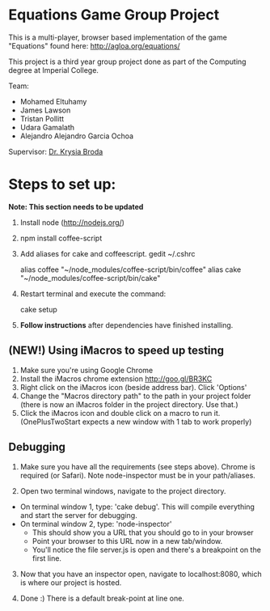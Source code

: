 Equations Game Group Project
============================

This is a multi-player, browser based implementation of the game "Equations" found here: http://agloa.org/equations/

This project is a third year group project done as part of the Computing degree at Imperial College.

Team:
* Mohamed Eltuhamy
* James Lawson
* Tristan Pollitt
* Udara Gamalath
* Alejandro Alejandro Garcia Ochoa

Supervisor: [Dr. Krysia Broda](http://www.doc.ic.ac.uk/~kb/)

Steps to set up:
================
**Note: This section needs to be updated**

1. Install node (http://nodejs.org/)
2. npm install coffee-script
3. Add aliases for cake and coffeescript. gedit ~/.cshrc

      alias coffee "~/node_modules/coffee-script/bin/coffee"
      alias cake "~/node_modules/coffee-script/bin/cake"

4. Restart terminal and execute the command: 

      cake setup

5. **Follow instructions** after dependencies have finished installing.


(NEW!) Using iMacros to speed up testing
----------------------------------------
1. Make sure you're using Google Chrome
2. Install the iMacros chrome extension http://goo.gl/BR3KC
3. Right click on the iMacros icon (beside address bar). Click 'Options'
4. Change the "Macros directory path" to the path in your project folder (there is now an iMacros folder in the project directory. Use that.)
5. Click the iMacros icon and double click on a macro to run it. (OnePlusTwoStart expects a new window with 1 tab to work properly)


Debugging
---------
1. Make sure you have all the requirements (see steps above). Chrome is required (or Safari). Note node-inspector must be in your path/aliases.

2. Open two terminal windows, navigate to the project directory.
  - On terminal window 1, type: 'cake debug'. This will compile everything and start the server for debugging.
  - On terminal window 2, type: 'node-inspector'
    - This should show you a URL that you should go to in your browser
    - Point your browser to this URL now in a new tab/window.
    - You'll notice the file server.js is open and there's a breakpoint on the first line.

3. Now that you have an inspector open, navigate to localhost:8080, which is where our project is hosted. 

4. Done :) There is a default break-point at line one.